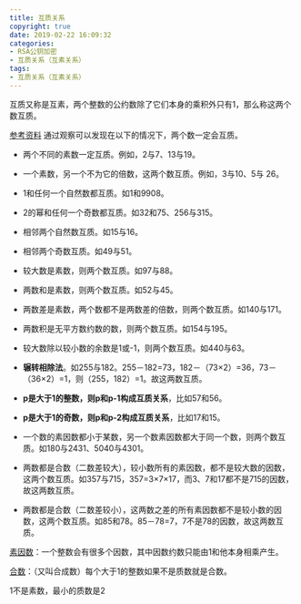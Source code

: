 ```yaml
---
title: 互质关系
copyright: true
date: 2019-02-22 16:09:32
categories:
- RSA公钥加密
- 互质关系（互素关系）
tags:
- 互质关系（互素关系）
---
```


互质又称是互素，两个整数的公约数除了它们本身的乘积外只有1，那么称这两个数互质。

<!--more-->
[参考资料](http://www.wikiwand.com/zh-sg/%E4%BA%92%E8%B3%AA)
通过观察可以发现在以下的情况下，两个数一定会互质。

- 两个不同的素数一定互质。例如，2与7、13与19。
- 一个素数，另一个不为它的倍数，这两个数互质。例如，3与10、5与 26。
- 1和任何一个自然数都互质。如1和9908。
- 2的幂和任何一个奇数都互质。如32和75、256与315。
- 相邻两个自然数互质。如15与16。
- 相邻两个奇数互质。如49与51。
- 较大数是素数，则两个数互质。如97与88。
- 两数和是素数，则两个数互质。如52与45。
- 两数差是素数，两个数都不是两数差的倍数，则两个数互质。如140与171。
- 两数积是无平方数约数的数，则两个数互质。如154与195。
- 较大数除以较小数的余数是1或-1，则两个数互质。如440与63。
- **辗转相除法**。如255与182。255－182=73，182－（73×2）=36，73－（36×2）=1，则（255，182）=1。故这两数互质。
- **p是大于1的整数，则p和p-1构成互质关系**，比如57和56。

- **p是大于1的奇数，则p和p-2构成互质关系**，比如17和15。
- 一个数的素因数都小于某数，另一个数素因数都大于同一个数，则两个数互质。如180与2431、5040与4301。
- 两数都是合数（二数差较大），较小数所有的素因数，都不是较大数的因数，这两个数互质。如357与715，357=3×7×17，而3、7和17都不是715的因数，故这两数互质。
- 两数都是合数（二数差较小），这两数之差的所有素因数都不是较小数的因数，这两个数互质。如85和78。85－78=7，7不是78的因数，故这两数互质。

[素因数](https://zhidao.baidu.com/question/105237827.html)：一个整数会有很多个因数，其中因数约数只能由1和他本身相乘产生。

[合数](https://zh.wikipedia.org/wiki/%E5%90%88%E6%95%B0)：（又叫合成数）每个大于1的整数如果不是质数就是合数。

1不是素数，最小的质数是2